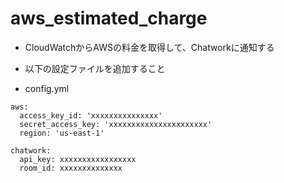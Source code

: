 aws_estimated_charge
====================
- CloudWatchからAWSの料金を取得して、Chatworkに通知する
- 以下の設定ファイルを追加すること

- config.yml    
```
aws:
  access_key_id: 'xxxxxxxxxxxxxxx'
  secret_access_key: 'xxxxxxxxxxxxxxxxxxxxxx'
  region: 'us-east-1'

chatwork:
  api_key: xxxxxxxxxxxxxxxxx
  room_id: xxxxxxxxxxxxxx
```
